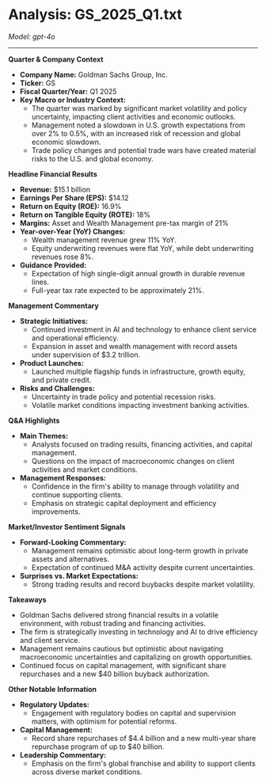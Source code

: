 # Analysis: GS_2025_Q1.txt

*Model: gpt-4o*

---

**Quarter & Company Context**

- **Company Name:** Goldman Sachs Group, Inc.
- **Ticker:** GS
- **Fiscal Quarter/Year:** Q1 2025
- **Key Macro or Industry Context:**
  - The quarter was marked by significant market volatility and policy uncertainty, impacting client activities and economic outlooks.
  - Management noted a slowdown in U.S. growth expectations from over 2% to 0.5%, with an increased risk of recession and global economic slowdown.
  - Trade policy changes and potential trade wars have created material risks to the U.S. and global economy.

**Headline Financial Results**

- **Revenue:** $15.1 billion
- **Earnings Per Share (EPS):** $14.12
- **Return on Equity (ROE):** 16.9%
- **Return on Tangible Equity (ROTE):** 18%
- **Margins:** Asset and Wealth Management pre-tax margin of 21%
- **Year-over-Year (YoY) Changes:**
  - Wealth management revenue grew 11% YoY.
  - Equity underwriting revenues were flat YoY, while debt underwriting revenues rose 8%.
- **Guidance Provided:**
  - Expectation of high single-digit annual growth in durable revenue lines.
  - Full-year tax rate expected to be approximately 21%.

**Management Commentary**

- **Strategic Initiatives:**
  - Continued investment in AI and technology to enhance client service and operational efficiency.
  - Expansion in asset and wealth management with record assets under supervision of $3.2 trillion.
- **Product Launches:**
  - Launched multiple flagship funds in infrastructure, growth equity, and private credit.
- **Risks and Challenges:**
  - Uncertainty in trade policy and potential recession risks.
  - Volatile market conditions impacting investment banking activities.

**Q&A Highlights**

- **Main Themes:**
  - Analysts focused on trading results, financing activities, and capital management.
  - Questions on the impact of macroeconomic changes on client activities and market conditions.
- **Management Responses:**
  - Confidence in the firm's ability to manage through volatility and continue supporting clients.
  - Emphasis on strategic capital deployment and efficiency improvements.

**Market/Investor Sentiment Signals**

- **Forward-Looking Commentary:**
  - Management remains optimistic about long-term growth in private assets and alternatives.
  - Expectation of continued M&A activity despite current uncertainties.
- **Surprises vs. Market Expectations:**
  - Strong trading results and record buybacks despite market volatility.

**Takeaways**

- Goldman Sachs delivered strong financial results in a volatile environment, with robust trading and financing activities.
- The firm is strategically investing in technology and AI to drive efficiency and client service.
- Management remains cautious but optimistic about navigating macroeconomic uncertainties and capitalizing on growth opportunities.
- Continued focus on capital management, with significant share repurchases and a new $40 billion buyback authorization.

**Other Notable Information**

- **Regulatory Updates:**
  - Engagement with regulatory bodies on capital and supervision matters, with optimism for potential reforms.
- **Capital Management:**
  - Record share repurchases of $4.4 billion and a new multi-year share repurchase program of up to $40 billion.
- **Leadership Commentary:**
  - Emphasis on the firm's global franchise and ability to support clients across diverse market conditions.